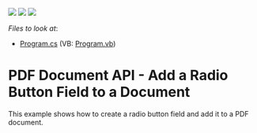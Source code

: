 <!-- default badges list -->
![](https://img.shields.io/endpoint?url=https://codecentral.devexpress.com/api/v1/VersionRange/128595296/17.1.3%2B)
[![](https://img.shields.io/badge/Open_in_DevExpress_Support_Center-FF7200?style=flat-square&logo=DevExpress&logoColor=white)](https://supportcenter.devexpress.com/ticket/details/T494168)
[![](https://img.shields.io/badge/📖_How_to_use_DevExpress_Examples-e9f6fc?style=flat-square)](https://docs.devexpress.com/GeneralInformation/403183)
<!-- default badges end -->
<!-- default file list -->
*Files to look at*:

* [Program.cs](./CS/AddRadioButtonField/Program.cs) (VB: [Program.vb](./VB/AddRadioButtonField/Program.vb))
<!-- default file list end -->
# PDF Document API - Add a Radio Button Field to a Document


This example shows how to create a radio button field and add it to a PDF document.

<br/>


